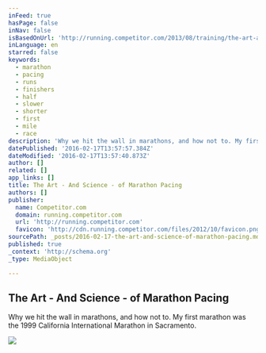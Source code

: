 ```yaml
---
inFeed: true
hasPage: false
inNav: false
isBasedOnUrl: 'http://running.competitor.com/2013/08/training/the-art-and-science-of-marathon-pacing_16984'
inLanguage: en
starred: false
keywords:
  - marathon
  - pacing
  - runs
  - finishers
  - half
  - slower
  - shorter
  - first
  - mile
  - race
description: 'Why we hit the wall in marathons, and how not to. My first marathon was the 1999 California International Marathon in Sacramento.'
datePublished: '2016-02-17T13:57:57.384Z'
dateModified: '2016-02-17T13:57:40.873Z'
author: []
related: []
app_links: []
title: The Art - And Science - of Marathon Pacing
authors: []
publisher:
  name: Competitor.com
  domain: running.competitor.com
  url: 'http://running.competitor.com'
  favicon: 'http://cdn.running.competitor.com/files/2012/10/favicon.png'
sourcePath: _posts/2016-02-17-the-art-and-science-of-marathon-pacing.md
published: true
_context: 'http://schema.org'
_type: MediaObject

---
```

<article style=""><h1>The Art - And Science - of Marathon Pacing</h1><p>Why we hit the wall in marathons, and how not to. My first marathon was the 1999 California International Marathon in Sacramento.</p><img src="https://s3-us-west-2.amazonaws.com/the-grid-img/p/25e5ea38214a56010dca6fcae0a515e839838b27.jpg" /></article>